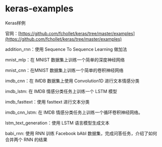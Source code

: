 # keras-examples
Keras样例

官网：[https://github.com/fchollet/keras/tree/master/examples](https://github.com/fchollet/keras/tree/master/examples)

addition_rnn：使用 Sequence To Sequence Learning 做加法

mnist_mlp：在 MNIST 数据集上训练一个简单的深度神经网络

mnist_cnn：在MNIST 数据集上训练一个简单的卷积神经网络

imdb_cnn：在 IMDB 数据集上使用 Convolution1D 进行文本情感分类

imdb_lstm: 在 IMDB 情感分类任务上训练一个 LSTM 模型

imdb_fasttext：使用 fasttext 进行文本分类

imdb_cnn_lstm: 在 IMDB 情感分类任务上训练一个循环卷积神经网络。

lstm_text_generation：使用 LSTM 语言模型生成文本

babi_rnn: 使用 RNN 训练 Facebook bAbI 数据集，完成问答任务，介绍了如何合并两个 RNN 的结果

